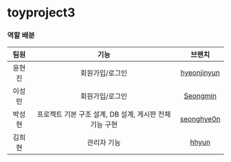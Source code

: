 # toyproject3

### 역할 배분
|팀원| 기능 | 브랜치|
|:---:|:---:|:---:|
|윤현진|회원가입/로그인|[hyeonjinyun](https://github.com/freshh17/toyproject3/tree/hyeonjinyun)|
|이성민|회원가입/로그인|[Seongmin](https://github.com/freshh17/toyproject3/tree/Seongmin)|
|박성현|프로젝트 기본 구조 설계, DB 설계, 게시판 전체 기능 구현|[seonghye0n](https://github.com/freshh17/toyproject3/tree/seonghye0n)|
|김희현|관리자 기능|[hhyun](https://github.com/freshh17/toyproject3/tree/hhyun)|
